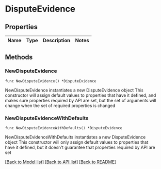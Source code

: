 # DisputeEvidence

## Properties

Name | Type | Description | Notes
------------ | ------------- | ------------- | -------------

## Methods

### NewDisputeEvidence

`func NewDisputeEvidence() *DisputeEvidence`

NewDisputeEvidence instantiates a new DisputeEvidence object
This constructor will assign default values to properties that have it defined,
and makes sure properties required by API are set, but the set of arguments
will change when the set of required properties is changed

### NewDisputeEvidenceWithDefaults

`func NewDisputeEvidenceWithDefaults() *DisputeEvidence`

NewDisputeEvidenceWithDefaults instantiates a new DisputeEvidence object
This constructor will only assign default values to properties that have it defined,
but it doesn't guarantee that properties required by API are set


[[Back to Model list]](../README.md#documentation-for-models) [[Back to API list]](../README.md#documentation-for-api-endpoints) [[Back to README]](../README.md)


